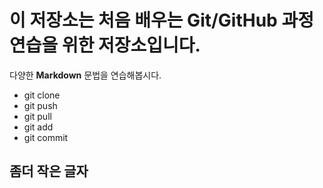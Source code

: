 # 이 저장소는 처음 배우는 Git/GitHub 과정 연습을 위한 저장소입니다.
다양한 **Markdown** 문법을 연습해봅시다.
- git clone
- git push
- git pull
- git add
- git commit
## 좀더 작은 글자
